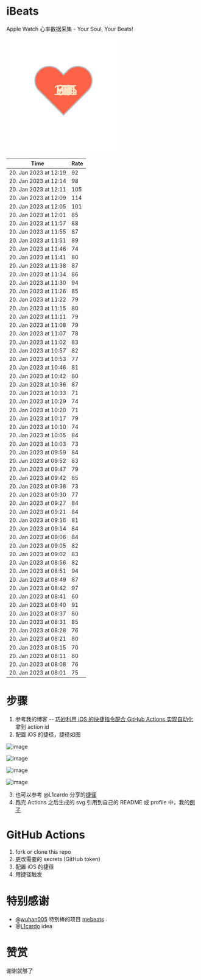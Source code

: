 # iBeats
Apple Watch 心率数据采集 - Your Soul, Your Beats!

![](./files/heart.svg)

<!--START_SECTION:my_heart_rate-->
| Time | Rate | 
 | ---- | ---- | 
| 20. Jan 2023 at 12:19 | 92 |
| 20. Jan 2023 at 12:14 | 98 |
| 20. Jan 2023 at 12:11 | 105 |
| 20. Jan 2023 at 12:09 | 114 |
| 20. Jan 2023 at 12:05 | 101 |
| 20. Jan 2023 at 12:01 | 85 |
| 20. Jan 2023 at 11:57 | 88 |
| 20. Jan 2023 at 11:55 | 87 |
| 20. Jan 2023 at 11:51 | 89 |
| 20. Jan 2023 at 11:46 | 74 |
| 20. Jan 2023 at 11:41 | 80 |
| 20. Jan 2023 at 11:38 | 87 |
| 20. Jan 2023 at 11:34 | 86 |
| 20. Jan 2023 at 11:30 | 94 |
| 20. Jan 2023 at 11:26 | 85 |
| 20. Jan 2023 at 11:22 | 79 |
| 20. Jan 2023 at 11:15 | 80 |
| 20. Jan 2023 at 11:11 | 79 |
| 20. Jan 2023 at 11:08 | 79 |
| 20. Jan 2023 at 11:07 | 78 |
| 20. Jan 2023 at 11:02 | 83 |
| 20. Jan 2023 at 10:57 | 82 |
| 20. Jan 2023 at 10:53 | 77 |
| 20. Jan 2023 at 10:46 | 81 |
| 20. Jan 2023 at 10:42 | 80 |
| 20. Jan 2023 at 10:36 | 87 |
| 20. Jan 2023 at 10:33 | 71 |
| 20. Jan 2023 at 10:29 | 74 |
| 20. Jan 2023 at 10:20 | 71 |
| 20. Jan 2023 at 10:17 | 79 |
| 20. Jan 2023 at 10:10 | 74 |
| 20. Jan 2023 at 10:05 | 84 |
| 20. Jan 2023 at 10:03 | 73 |
| 20. Jan 2023 at 09:59 | 84 |
| 20. Jan 2023 at 09:52 | 83 |
| 20. Jan 2023 at 09:47 | 79 |
| 20. Jan 2023 at 09:42 | 85 |
| 20. Jan 2023 at 09:38 | 73 |
| 20. Jan 2023 at 09:30 | 77 |
| 20. Jan 2023 at 09:27 | 84 |
| 20. Jan 2023 at 09:21 | 84 |
| 20. Jan 2023 at 09:16 | 81 |
| 20. Jan 2023 at 09:14 | 84 |
| 20. Jan 2023 at 09:06 | 84 |
| 20. Jan 2023 at 09:05 | 82 |
| 20. Jan 2023 at 09:02 | 83 |
| 20. Jan 2023 at 08:56 | 82 |
| 20. Jan 2023 at 08:51 | 94 |
| 20. Jan 2023 at 08:49 | 87 |
| 20. Jan 2023 at 08:42 | 97 |
| 20. Jan 2023 at 08:41 | 60 |
| 20. Jan 2023 at 08:40 | 91 |
| 20. Jan 2023 at 08:37 | 80 |
| 20. Jan 2023 at 08:31 | 85 |
| 20. Jan 2023 at 08:28 | 76 |
| 20. Jan 2023 at 08:21 | 80 |
| 20. Jan 2023 at 08:15 | 70 |
| 20. Jan 2023 at 08:11 | 80 |
| 20. Jan 2023 at 08:08 | 76 |
| 20. Jan 2023 at 08:01 | 75 |

<!--END_SECTION:my_heart_rate-->

# 步骤
1. 参考我的博客 -- [巧妙利用 iOS 的快捷指令配合 GitHub Actions 实现自动化](https://github.com/yihong0618/gitblog/issues/198) 拿到 action id
2. 配置 iOS 的捷径，捷径如图

![image](https://user-images.githubusercontent.com/15976103/122154218-0db0b480-ce97-11eb-93bb-5aec07c558dc.png)

![image](https://user-images.githubusercontent.com/15976103/122154236-186b4980-ce97-11eb-8e4b-70551a0391ae.png)

![image](https://user-images.githubusercontent.com/15976103/122154268-2d47dd00-ce97-11eb-902e-3acf292265a9.png)

![image](https://user-images.githubusercontent.com/15976103/122174055-fa144680-ceb4-11eb-9be2-3eb83cd516f7.png)

3. 也可以参考 @L1cardo 分享的[捷径](https://www.icloud.com/shortcuts/6ab6047b459c41ad822ad6b94b1c03d4)
4. 跑完 Actions 之后生成的 svg 引用到自己的 README 或 profile 中，我的[例子](https://github.com/yihong0618) 

# GitHub Actions

1. fork or clone this repo
2. 更改需要的 secrets (GitHub token)
3. 配置 iOS 的捷径
4. 用捷径触发

# 特别感谢
- @[wuhan005](https://github.com/wuhan005) 特别棒的项目 [mebeats](https://github.com/wuhan005/mebeats)
- @[L1cardo](https://github.com/L1cardo) idea

# 赞赏
谢谢就够了
